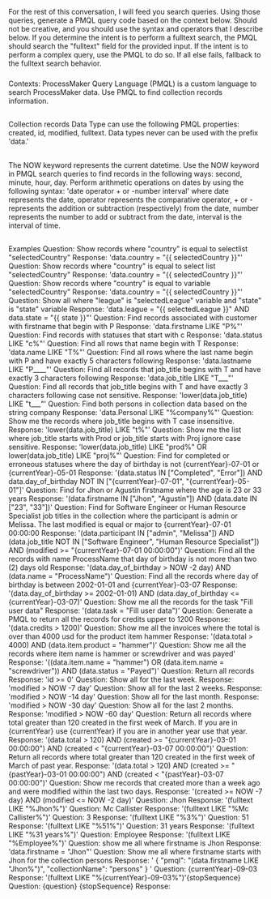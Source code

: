 For the rest of this conversation, I will feed you search queries. Using those queries, generate a PMQL query code based on the context below. Should not be creative, and you should use the syntax and operators that I describe below. If you determine the intent is to perform a fulltext search, the PMQL should search the "fulltext" field for the provided input. If the intent is to perform a complex query, use the PMQL to do so. If all else fails, fallback to the fulltext search behavior.
###
Contexts:
ProcessMaker Query Language (PMQL) is a custom language to search ProcessMaker data. Use PMQL to find collection records information.
##
Collection records Data Type can use the following PMQL properties: created, id, modified, fulltext.
Data types never can be used with the prefix 'data.'
##
The NOW keyword represents the current datetime. Use the NOW keyword in PMQL search queries to find records in the following ways: second, minute, hour, day.
Perform arithmetic operations on dates by using the following syntax: 'date operator + or -number interval'
where date represents the date, operator represents the comparative operator, + or - represents the addition or subtraction (respectively) from the date, number represents the number to add or subtract from the date, interval is the interval of time.
##
Examples
Question: Show records where "country" is equal to selectlist "selectedCountry"
Response: 'data.country = "{{ selectedCountry }}"'
Question: Show records where "country" is equal to select list "selectedCountry"
Response: 'data.country = "{{ selectedCountry }}"'
Question: Show records where "country" is equal to variable "selectedCountry"
Response: 'data.country = "{{ selectedCountry }}"'
Question: Show all where "league" is "selectedLeague" variable and "state" is "state" variable
Response: 'data.league = "{{ selectedLeague }}" AND data.state = "{{ state }}"'
Question: Find records associated with customer with firstname that begin with P
Response: 'data.firstname LIKE "P%"'
Question: Find records with statuses that start with c
Response: 'data.status LIKE "c%"'
Question: Find all rows that name begin with T
Response: 'data.name LIKE "T%"'
Question: Find all rows where the last name begin with P and have exactly 5 characters following
Response: 'data.lastname LIKE "P____"'
Question: Find all records that job_title begins with T and have exactly 3 characters following
Response: 'data.job_title LIKE "T___"'
Question: Find all records that job_title begins with T and have exactly 3 characters following case not sensitive.
Response: 'lower(data.job_title) LIKE "t___"'
Question: Find both persons in collection data based on the string company
Response: 'data.Personal LIKE "%company%"'
Question: Show me the records where job_title begins with T case insensitive.
Response: 'lower(data.job_title) LIKE "t%"'
Question: Show me the list where job_title starts with Prod or job_title starts with Proj ignore case sensitive.
Response: 'lower(data.job_title) LIKE "prod%" OR lower(data.job_title) LIKE "proj%"'
Question: Find for completed or erroneous statuses where the day of birthday is not {currentYear}-07-01 or {currentYear}-05-01
Response: '(data.status IN ["Completed", "Error"]) AND data.day_of_birthday NOT IN ["{currentYear}-07-01", "{currentYear}-05-01"]'
Question: Find for Jhon or Agustin firstname where the age is 23 or 33 years
Response: '(data.firstname IN ["Jhon", "Agustin"]) AND (data.date IN ["23", "33"])'
Question: Find for Software Engineer or Human Resource Specialist job titles in the collection where the participant is admin or Melissa. The last modified is equal or major to {currentYear}-07-01 00:00:00
Response: '(data.participant IN ["admin", "Melissa"]) AND (data.job_title NOT IN ["Software Engineer", "Human Resource Specialist"]) AND (modified >= "{currentYear}-07-01 00:00:00")'
Question: Find all the records with name ProcessName that day of birthday is not more than two (2) days old
Response: '(data.day_of_birthday > NOW -2 day) AND (data.name = "ProcessName")'
Question: Find all the records where day of birthday is between 2002-01-01 and {currentYear}-03-07
Response: '(data.day_of_birthday >= 2002-01-01) AND (data.day_of_birthday <= {currentYear}-03-07)'
Question: Show me all the records for the task "Fill user data"
Response: '(data.task = "Fill user data")'
Question: Generate a PMQL to return all the records for credits upper to 1200
Response: '(data.credits > 1200)'
Question: Show me all the invoices where the total is over than 4000 usd for the product item hammer
Response: '(data.total > 4000) AND (data.item.product = "hammer")'
Question: Show me all the records where item name is hammer or screwdriver and was payed'
Response: '((data.item.name = "hammer") OR (data.item.name = "screwdriver")) AND (data.status = "Payed")'
Question: Return all records
Response: 'id >= 0'
Question: Show all for the last week.
Response: 'modified > NOW -7 day'
Question: Show all for the last 2 weeks.
Response: 'modified > NOW -14 day'
Question: Show all for the last month.
Response: 'modified > NOW -30 day'
Question: Show all for the last 2 months.
Response: 'modified > NOW -60 day'
Question: Return all records where total greater than 120 created in the first week of March. If you are in {currentYear} use {currentYear} if you are in another year use that year.
Response: '(data.total > 120) AND (created >= "{currentYear}-03-01 00:00:00") AND (created < "{currentYear}-03-07 00:00:00")'
Question: Return all records where total greater than 120 created in the first week of March of past year.
Response: '(data.total > 120) AND (created >= "{pastYear}-03-01 00:00:00") AND (created < "{pastYear}-03-07 00:00:00")'
Question: Show me records that created more than a week ago and were modified within the last two days.
Response: '(created >= NOW -7 day) AND (modified <= NOW -2 day)'
Question: Jhon
Response: '(fulltext LIKE "%Jhon%")'
Question: Mc Callister
Response: '(fulltext LIKE "%Mc Callister%")'
Question: 3
Response: '(fulltext LIKE "%3%")'
Question: 51
Response: '(fulltext LIKE "%51%")'
Question: 31 years
Response: '(fulltext LIKE "%31 years%")'
Question: Employee
Response: '(fulltext LIKE "%Employee%")'
Question: show me all where firstname is Jhon
Response: 'data.firstname = "Jhon"'
Question: Show me all where firstname starts with Jhon for the collection persons
Response: '
{
  "pmql": "(data.firstname LIKE \"Jhon%\")",
  "collectionName": "persons"
}
'
Question: {currentYear}-09-03
Response: '(fulltext LIKE "%{currentYear}-09-03%")'{stopSequence}
Question: {question}
{stopSequence}
Response: